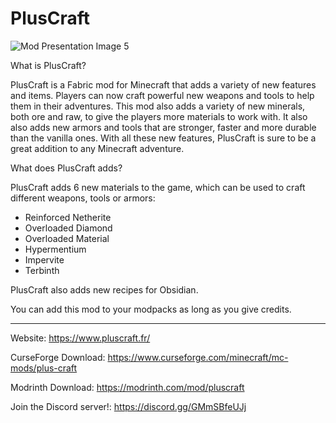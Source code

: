 # PlusCraft
![Mod Presentation Image 5](https://github.com/M336G/PlusCraft/assets/75208577/e9bdbe9b-f739-4301-8f29-8208766e4dcf)

What is PlusCraft?

PlusCraft is a Fabric mod for Minecraft that adds a variety of new features and items. Players can now craft powerful new weapons and tools to help them in their adventures. This mod also adds a variety of new minerals, both ore and raw, to give the players more materials to work with. It also also adds new armors and tools that are stronger, faster and more durable than the vanilla ones. With all these new features, PlusCraft is sure to be a great addition to any Minecraft adventure.


What does PlusCraft adds?

PlusCraft adds 6 new materials to the game, which can be used to craft different weapons, tools or armors:

- Reinforced Netherite
- Overloaded Diamond
- Overloaded Material
- Hypermentium
- Impervite
- Terbinth

PlusCraft also adds new recipes for Obsidian.


You can add this mod to your modpacks as long as you give credits.

-----------------------------------
Website: https://www.pluscraft.fr/

CurseForge Download: https://www.curseforge.com/minecraft/mc-mods/plus-craft

Modrinth Download: https://modrinth.com/mod/pluscraft

Join the Discord server!: https://discord.gg/GMmSBfeUJj
